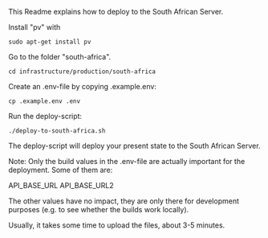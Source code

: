 This Readme explains how to deploy to the South African Server.

Install "pv" with

    sudo apt-get install pv

Go to the folder "south-africa".

    cd infrastructure/production/south-africa

Create an .env-file by copying .example.env:

    cp .example.env .env

Run the deploy-script:

    ./deploy-to-south-africa.sh

The deploy-script will deploy your present state to the South African Server.

Note: Only the build values in the .env-file are actually important for the deployment. Some of them are:

API_BASE_URL
API_BASE_URL2

The other values have no impact, they are only there for development purposes (e.g. to see whether the builds work locally).

Usually, it takes some time to upload the files, about 3-5 minutes.
